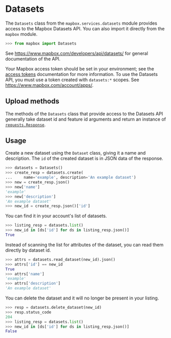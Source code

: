 # Datasets

The `Datasets` class from the `mapbox.services.datasets` module provides access
to the Mapbox Datasets API. You can also import it directly from the `mapbox`
module.

```python
>>> from mapbox import Datasets

```

See https://www.mapbox.com/developers/api/datasets/ for general documentation
of the API.

Your Mapbox access token should be set in your environment; see the [access
tokens](access_tokens.md) documentation for more information. To use the
Datasets API, you must use a token created with ``datasets:*`` scopes. See
https://www.mapbox.com/account/apps/.

## Upload methods

The methods of the `Datasets` class that provide access to the Datasets API
generally take dataset id and feature id arguments and return an instance of
[`requests.Response`](http://docs.python-requests.org/en/latest/api/#requests.Response).

## Usage

Create a new dataset using the `Dataset` class, giving it a name and 
description. The `id` of the created dataset is in JSON data of the response.

```python
>>> datasets = Datasets()
>>> create_resp = datasets.create(
...     name='example', description='An example dataset')
>>> new = create_resp.json()
>>> new['name']
'example'
>>> new['description']
'An example dataset'
>>> new_id = create_resp.json()['id']

```

You can find it in your account's list of datasets.

```python
>>> listing_resp = datasets.list()
>>> new_id in [ds['id'] for ds in listing_resp.json()]
True

```

Instead of scanning the list for attributes of the dataset, you can read
them directly by dataset id.

```python
>>> attrs = datasets.read_dataset(new_id).json()
>>> attrs['id'] == new_id
True
>>> attrs['name']
'example'
>>> attrs['description']
'An example dataset'

```

You can delete the dataset and it will no longer be present in your listing.

```python
>>> resp = datasets.delete_dataset(new_id)
>>> resp.status_code
204
>>> listing_resp = datasets.list()
>>> new_id in [ds['id'] for ds in listing_resp.json()]
False

```
